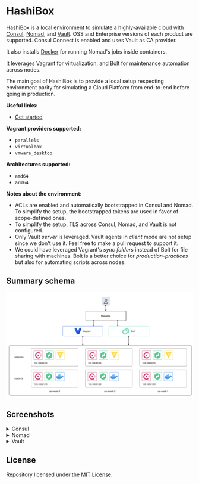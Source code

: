 # HashiBox

HashiBox is a local environment to simulate a highly-available cloud with
[Consul](https://www.consul.io/), [Nomad](https://www.nomadproject.io/), and
[Vault](https://www.vaultproject.io/). OSS and Enterprise versions of each
product are supported. Consul Connect is enabled and uses Vault as CA provider.

It also installs [Docker](https://www.docker.com/) for running Nomad's jobs inside
containers.

It leverages [Vagrant](https://www.vagrantup.com/) for virtualization, and
[Bolt](https://puppet.com/docs/bolt/) for maintenance automation across nodes.

The main goal of HashiBox is to provide a local setup respecting environment
parity for simulating a Cloud Platform from end-to-end before going in production.

**Useful links:**
- [Get started](https://nunchi.studio/hashibox)

**Vagrant providers supported:**
- `parallels`
- `virtualbox`
- `vmware_desktop`

**Architectures supported:**
- `amd64`
- `arm64`

**Notes about the environment:**
- ACLs are enabled and automatically bootstrapped in Consul and Nomad. To simplify
  the setup, the bootstrapped tokens are used in favor of scope-defined ones.
- To simplify the setup, TLS across Consul, Nomad, and Vault is not configured.
- Only Vault *server* is leveraged. Vault agents in *client* mode are not setup
  since we don't use it. Feel free to make a pull request to support it.
- We could have leveraged Vagrant's *sync folders* instead of Bolt for file
  sharing with machines. Bolt is a better choice for *production-practices*
  but also for automating scripts across nodes.

## Summary schema

<picture>
  <source media="(prefers-color-scheme: light)" srcset="./assets/hashibox-light.png">
  <source media="(prefers-color-scheme: dark)" srcset="./assets/hashibox-dark.png">
  <img alt="How HashiBox works" src="./assets/hashibox-light.png">
</picture>

## Screenshots

<details>
  <summary>Consul</summary>
  <br>

  ![Consul Services](./assets/screenshots/consul-services.png)

  ![Consul Nodes](./assets/screenshots/consul-nodes.png)

  ![Consul Tokens](./assets/screenshots/consul-tokens.png)
  
  ![Consul Policies](./assets/screenshots/consul-policies.png)
</details>

<details>
  <summary>Nomad</summary>
  <br>

  ![Nomad Jobs](./assets/screenshots/nomad-jobs.png)

  ![Nomad Clients](./assets/screenshots/nomad-clients.png)

  ![Nomad Servers](./assets/screenshots/nomad-servers.png)

  ![Nomad Tokens](./assets/screenshots/nomad-tokens.png)
  
  ![Nomad Topology](./assets/screenshots/nomad-topology.png)
</details>

<details>
  <summary>Vault</summary>
  <br>

  ![Vault Secrets](./assets/screenshots/vault-secrets.png)

  ![Vault Access](./assets/screenshots/vault-access.png)
</details>

## License

Repository licensed under the [MIT License](./LICENSE.md).
